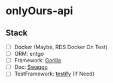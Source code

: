 # onlyOurs-api



## Stack
-[ ] Docker (Maybe, RDS Docker On Test)
-[ ] ORM: entgo 
-[ ] Framework: [Gorilla](https://github.com/gorilla/mux)
-[ ] Doc: [Swaggo](https://github.com/swaggo/swag)
-[ ] TestFramework: [testify](https://github.com/stretchr/testify) (If Need)